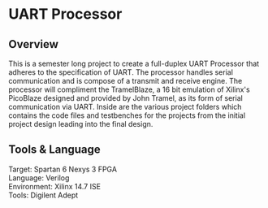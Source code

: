 # UART Processor
## Overview
This is a semester long project to create a full-duplex UART Processor that adheres to the specification of UART. The processor  handles serial communication and is compose of a transmit and receive engine. The processor will compliment the TramelBlaze, a 16 bit emulation of Xilinx's PicoBlaze designed and provided by John Tramel, as its form of serial communication via UART. Inside are the various project folders which contains the code files and testbenches for the projects from the initial project design leading into the final design.

## Tools & Language
Target: Spartan 6 Nexys 3 FPGA<br>
Language: Verilog<br>
Environment: Xilinx 14.7 ISE<br>
Tools: Digilent Adept
